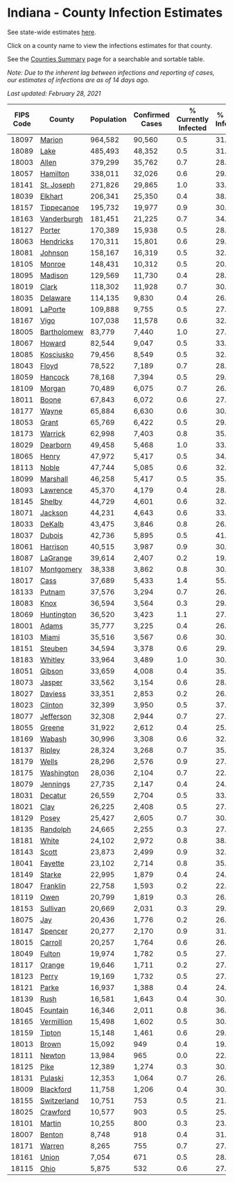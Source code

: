 # Indiana - County Infection Estimates

See state-wide estimates [here](/infections/us-in).

Click on a county name to view the infections estimates for that county.

See the [Counties Summary](/infections/summary-counties) page for a searchable and sortable table.

*Note: Due to the inherent lag between infections and reporting of cases, our estimates of infections are as of 14 days ago.*

*Last updated: February 28, 2021*

|   FIPS Code |                     County |   Population |   Confirmed Cases |   % Currently Infected |   % Total Infected |
|-------------|----------------------------|--------------|-------------------|------------------------|--------------------|
|       18097 |           [Marion](marion) |      964,582 |            90,560 |                    0.5 |               31.0 |
|       18089 |               [Lake](lake) |      485,493 |            48,352 |                    0.5 |               31.9 |
|       18003 |             [Allen](allen) |      379,299 |            35,762 |                    0.7 |               28.8 |
|       18057 |       [Hamilton](hamilton) |      338,011 |            32,026 |                    0.6 |               29.0 |
|       18141 |   [St. Joseph](st.-joseph) |      271,826 |            29,865 |                    1.0 |               33.8 |
|       18039 |         [Elkhart](elkhart) |      206,341 |            25,350 |                    0.4 |               38.5 |
|       18157 |   [Tippecanoe](tippecanoe) |      195,732 |            19,977 |                    0.9 |               30.2 |
|       18163 | [Vanderburgh](vanderburgh) |      181,451 |            21,225 |                    0.7 |               34.8 |
|       18127 |           [Porter](porter) |      170,389 |            15,938 |                    0.5 |               28.5 |
|       18063 |     [Hendricks](hendricks) |      170,311 |            15,801 |                    0.6 |               29.4 |
|       18081 |         [Johnson](johnson) |      158,167 |            16,319 |                    0.5 |               32.5 |
|       18105 |           [Monroe](monroe) |      148,431 |            10,312 |                    0.5 |               20.8 |
|       18095 |         [Madison](madison) |      129,569 |            11,730 |                    0.4 |               28.3 |
|       18019 |             [Clark](clark) |      118,302 |            11,928 |                    0.7 |               30.8 |
|       18035 |       [Delaware](delaware) |      114,135 |             9,830 |                    0.4 |               26.3 |
|       18091 |         [LaPorte](laporte) |      109,888 |             9,755 |                    0.5 |               27.3 |
|       18167 |               [Vigo](vigo) |      107,038 |            11,578 |                    0.6 |               32.3 |
|       18005 | [Bartholomew](bartholomew) |       83,779 |             7,440 |                    1.0 |               27.6 |
|       18067 |           [Howard](howard) |       82,544 |             9,047 |                    0.5 |               33.4 |
|       18085 |     [Kosciusko](kosciusko) |       79,456 |             8,549 |                    0.5 |               32.4 |
|       18043 |             [Floyd](floyd) |       78,522 |             7,189 |                    0.7 |               28.1 |
|       18059 |         [Hancock](hancock) |       78,168 |             7,394 |                    0.5 |               29.1 |
|       18109 |           [Morgan](morgan) |       70,489 |             6,075 |                    0.7 |               26.3 |
|       18011 |             [Boone](boone) |       67,843 |             6,072 |                    0.6 |               27.8 |
|       18177 |             [Wayne](wayne) |       65,884 |             6,630 |                    0.6 |               30.0 |
|       18053 |             [Grant](grant) |       65,769 |             6,422 |                    0.5 |               29.7 |
|       18173 |         [Warrick](warrick) |       62,998 |             7,403 |                    0.8 |               35.1 |
|       18029 |       [Dearborn](dearborn) |       49,458 |             5,468 |                    1.0 |               33.3 |
|       18065 |             [Henry](henry) |       47,972 |             5,417 |                    0.5 |               34.1 |
|       18113 |             [Noble](noble) |       47,744 |             5,085 |                    0.6 |               32.9 |
|       18099 |       [Marshall](marshall) |       46,258 |             5,417 |                    0.5 |               35.7 |
|       18093 |       [Lawrence](lawrence) |       45,370 |             4,179 |                    0.4 |               28.4 |
|       18145 |           [Shelby](shelby) |       44,729 |             4,601 |                    0.6 |               32.7 |
|       18071 |         [Jackson](jackson) |       44,231 |             4,643 |                    0.6 |               33.4 |
|       18033 |           [DeKalb](dekalb) |       43,475 |             3,846 |                    0.8 |               26.3 |
|       18037 |           [Dubois](dubois) |       42,736 |             5,895 |                    0.5 |               41.7 |
|       18061 |       [Harrison](harrison) |       40,515 |             3,987 |                    0.9 |               30.1 |
|       18087 |       [LaGrange](lagrange) |       39,614 |             2,407 |                    0.2 |               19.0 |
|       18107 |   [Montgomery](montgomery) |       38,338 |             3,862 |                    0.8 |               30.7 |
|       18017 |               [Cass](cass) |       37,689 |             5,433 |                    1.4 |               55.0 |
|       18133 |           [Putnam](putnam) |       37,576 |             3,294 |                    0.7 |               26.5 |
|       18083 |               [Knox](knox) |       36,594 |             3,564 |                    0.3 |               29.1 |
|       18069 |   [Huntington](huntington) |       36,520 |             3,423 |                    1.1 |               27.3 |
|       18001 |             [Adams](adams) |       35,777 |             3,225 |                    0.4 |               26.8 |
|       18103 |             [Miami](miami) |       35,516 |             3,567 |                    0.6 |               30.7 |
|       18151 |         [Steuben](steuben) |       34,594 |             3,378 |                    0.6 |               29.4 |
|       18183 |         [Whitley](whitley) |       33,964 |             3,489 |                    1.0 |               30.2 |
|       18051 |           [Gibson](gibson) |       33,659 |             4,008 |                    0.4 |               35.2 |
|       18073 |           [Jasper](jasper) |       33,562 |             3,154 |                    0.6 |               28.3 |
|       18027 |         [Daviess](daviess) |       33,351 |             2,853 |                    0.2 |               26.2 |
|       18023 |         [Clinton](clinton) |       32,399 |             3,950 |                    0.5 |               37.5 |
|       18077 |     [Jefferson](jefferson) |       32,308 |             2,944 |                    0.7 |               27.0 |
|       18055 |           [Greene](greene) |       31,922 |             2,612 |                    0.4 |               25.5 |
|       18169 |           [Wabash](wabash) |       30,996 |             3,308 |                    0.6 |               32.1 |
|       18137 |           [Ripley](ripley) |       28,324 |             3,268 |                    0.7 |               35.7 |
|       18179 |             [Wells](wells) |       28,296 |             2,576 |                    0.9 |               27.0 |
|       18175 |   [Washington](washington) |       28,036 |             2,104 |                    0.7 |               22.5 |
|       18079 |       [Jennings](jennings) |       27,735 |             2,147 |                    0.4 |               24.4 |
|       18031 |         [Decatur](decatur) |       26,559 |             2,704 |                    0.5 |               33.8 |
|       18021 |               [Clay](clay) |       26,225 |             2,408 |                    0.5 |               27.4 |
|       18129 |             [Posey](posey) |       25,427 |             2,605 |                    0.7 |               30.4 |
|       18135 |       [Randolph](randolph) |       24,665 |             2,255 |                    0.3 |               27.6 |
|       18181 |             [White](white) |       24,102 |             2,972 |                    0.8 |               38.4 |
|       18143 |             [Scott](scott) |       23,873 |             2,499 |                    0.9 |               32.0 |
|       18041 |         [Fayette](fayette) |       23,102 |             2,714 |                    0.8 |               35.6 |
|       18149 |           [Starke](starke) |       22,995 |             1,879 |                    0.4 |               24.6 |
|       18047 |       [Franklin](franklin) |       22,758 |             1,593 |                    0.2 |               22.9 |
|       18119 |               [Owen](owen) |       20,799 |             1,819 |                    0.3 |               26.3 |
|       18153 |       [Sullivan](sullivan) |       20,669 |             2,031 |                    0.3 |               29.5 |
|       18075 |                 [Jay](jay) |       20,436 |             1,776 |                    0.2 |               26.4 |
|       18147 |         [Spencer](spencer) |       20,277 |             2,170 |                    0.9 |               31.3 |
|       18015 |         [Carroll](carroll) |       20,257 |             1,764 |                    0.6 |               26.7 |
|       18049 |           [Fulton](fulton) |       19,974 |             1,782 |                    0.5 |               27.0 |
|       18117 |           [Orange](orange) |       19,646 |             1,711 |                    0.2 |               27.6 |
|       18123 |             [Perry](perry) |       19,169 |             1,732 |                    0.5 |               27.0 |
|       18121 |             [Parke](parke) |       16,937 |             1,388 |                    0.4 |               24.6 |
|       18139 |               [Rush](rush) |       16,581 |             1,643 |                    0.4 |               30.1 |
|       18045 |       [Fountain](fountain) |       16,346 |             2,011 |                    0.8 |               36.4 |
|       18165 |   [Vermillion](vermillion) |       15,498 |             1,602 |                    0.5 |               30.5 |
|       18159 |           [Tipton](tipton) |       15,148 |             1,461 |                    0.6 |               29.0 |
|       18013 |             [Brown](brown) |       15,092 |               949 |                    0.4 |               19.2 |
|       18111 |           [Newton](newton) |       13,984 |               965 |                    0.0 |               22.5 |
|       18125 |               [Pike](pike) |       12,389 |             1,274 |                    0.3 |               30.2 |
|       18131 |         [Pulaski](pulaski) |       12,353 |             1,064 |                    0.7 |               26.3 |
|       18009 |     [Blackford](blackford) |       11,758 |             1,206 |                    0.4 |               30.7 |
|       18155 | [Switzerland](switzerland) |       10,751 |               753 |                    0.5 |               21.2 |
|       18025 |       [Crawford](crawford) |       10,577 |               903 |                    0.5 |               25.6 |
|       18101 |           [Martin](martin) |       10,255 |               800 |                    0.3 |               23.4 |
|       18007 |           [Benton](benton) |        8,748 |               918 |                    0.4 |               31.7 |
|       18171 |           [Warren](warren) |        8,265 |               755 |                    0.7 |               27.1 |
|       18161 |             [Union](union) |        7,054 |               671 |                    0.5 |               28.7 |
|       18115 |               [Ohio](ohio) |        5,875 |               532 |                    0.6 |               27.2 |